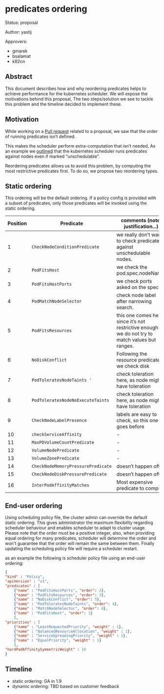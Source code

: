 # predicates ordering



Status: proposal

Author: yastij

Approvers: 
* gmarek
* bsalamat
* k82cn




## Abstract

This document describes how and why reordering predicates helps to achieve performance for the kubernetes scheduler.
We will expose the motivations behind this proposal, The two steps/solution we see to tackle this problem and the timeline decided to implement these.


## Motivation

While working on a [Pull request](https://github.com/kubernetes/kubernetes/pull/50185) related to a proposal, we saw that the order of running predicates isn’t defined. 

This makes the scheduler perform extra-computation that isn’t needed, As an example we [outlined](https://github.com/kubernetes/kubernetes/pull/50185) that the kubernetes scheduler runs predicates against nodes even if marked “unschedulable”.

Reordering predicates allows us to avoid this problem, by computing the most restrictive predicates first. To do so, we propose two reordering types.



## Static ordering

This ordering will be the default ordering. If a policy config is provided with a subset of predicates, only those predicates will be invoked using the static ordering. 




|Position                  | Predicate                        | comments (note, justification...)              |
 ----------------- | ---------------------------- | ------------------
| 1 | `CheckNodeConditionPredicate`  | we really don’t want to check predicates against unschedulable nodes. |
| 2           | `PodFitsHost`            | we check the pod.spec.nodeName. |
| 3           | `PodFitsHostPorts` | we check ports asked on the spec. |
| 4 | `PodMatchNodeSelector`            | check node label after narrowing search. |
| 5           | `PodFitsResources `            | this one comes here since it’s not restrictive enough as we do not try to match values but ranges. |
| 6           | `NoDiskConflict` | Following the resource predicate, we check disk |
| 7 | `PodToleratesNodeTaints '`            | check toleration here, as node might have toleration |
| 8          | `PodToleratesNodeNoExecuteTaints`            | check toleration here, as node might have toleration |
| 9           | `CheckNodeLabelPresence ` | labels are easy to check, so this one goes before |
| 10 | `checkServiceAffinity `            | - |
| 11           | `MaxPDVolumeCountPredicate `            | - |
| 12           | `VolumeNodePredicate ` | - |
| 13 | `VolumeZonePredicate `            | - |
| 14           | `CheckNodeMemoryPressurePredicate`            | doesn’t happen often |
| 15           | `CheckNodeDiskPressurePredicate` | doesn’t happen often |
| 16 | `InterPodAffinityMatches`            | Most expensive predicate to compute |


## End-user ordering

Using scheduling policy file, the cluster admin can override the default static ordering. This gives administrator the maximum flexibility regarding scheduler behaviour and enables scheduler to adapt to cluster usage. 
Please note that the order must be a positive integer, also, when providing equal ordering for many predicates, scheduler will determine the order and won't guarantee that the order will remain the same between them.
Finally updating the scheduling policy file will require a scheduler restart.

as an example the following is scheduler policy file using an end-user ordering:

``` json
{
"kind" : "Policy",
"apiVersion" : "v1",
"predicates" : [
	{"name" : "PodFitsHostPorts", "order": 2},
	{"name" : "PodFitsResources", "order": 3},
	{"name" : "NoDiskConflict", "order": 5},
	{"name" : "PodToleratesNodeTaints", "order": 4},
	{"name" : "MatchNodeSelector", "order": 6},
	{"name" : "PodFitsHost", "order": 1}
	],
"priorities" : [
	{"name" : "LeastRequestedPriority", "weight" : 1},
	{"name" : "BalancedResourceAllocation", "weight" : 1},
	{"name" : "ServiceSpreadingPriority", "weight" : 1},
	{"name" : "EqualPriority", "weight" : 1}
	],
"hardPodAffinitySymmetricWeight" : 10
}
```


## Timeline

* static ordering: GA in 1.9
* dynamic ordering: TBD based on customer feedback
